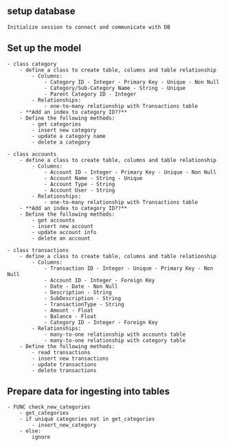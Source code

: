 ## setup database
	Initialize session to connect and communicate with DB

## Set up the model
	- class category
		- define a class to create table, columns and table relationship
			- Columns:
				- Category ID - Integer - Primary Key - Unique - Non Null
				- Category/Sub-Category Name - String - Unique
				- Parent Category ID - Integer
			- Relationships:
				- one-to-many relationship with Transactions table
		- **Add an index to category ID??**
		- Define the following methods:
			- get categories
			- insert new category
			- update a category name
			- delete a category

	- class accounts
		- define a class to create table, columns and table relationship
			- Columns:
				- Account ID - Integer - Primary Key - Unique - Non Null
				- Account Name - String - Unique
				- Account Type - String
				- Account User - String
			- Relationships:
				- one-to-many relationship with Transactions table
		- **Add an index to category ID??**
		- Define the following methods:
			- get accounts
			- insert new account
			- update account info
			- delete an account

	- class transactions
		- define a class to create table, columns and table relationship
			- Columns:
				- Transaction ID - Integer - Unique - Primary Key - Non Null
				- Account ID - Integer - Foreign Key
				- Date - Date - Non Null
				- Description - String
				- SubDescription - String
				- TransactionType - String
				- Amount - Float
				- Balance - Float
				- Category ID - Integer - Foreign Key
			- Relationships:
				- many-to-one relationship with accounts table
				- many-to-one relationship with category table
		- Define the following methods:
			- read transactions
			- insert new transactions
			- update transactions
			- delete transactions

## Prepare data for ingesting into tables
	- FUNC check_new_categories
		- get_categories
		- if unique categories not in get_categories
			- insert_new_category
		- else:
			ignore